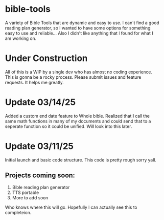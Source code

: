 # bible-tools
A variety of Bible Tools that are dynamic and easy to use. I can't find a good reading plan generator, so I wanted to have some options for something easy to use and reliable... Also I didn't like anything that I found for what I am working on.

# Under Construction
All of this is a WIP by a single dev who has almost no coding experience. This is gonna be a rocky process. Please submit issues and feature requests. It helps me greatly.

# Update 03/14/25
Added a custom end date feature to Whole bible. Realized that I call the same math functions in many of my documents and could send that to a seperate function so it could be unified. Will look into this later.

# Update 03/11/25
Initial launch and basic code structure. This code is pretty rough sorry yall.

## Projects coming soon:
1) Bible reading plan generator
2) TTS portable
3) More to add soon

Who knows where this will go. Hopefully I can actually see this to completeion.
